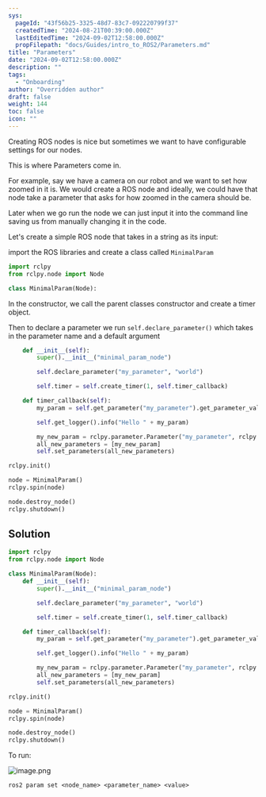 ```yaml
---
sys:
  pageId: "43f56b25-3325-48d7-83c7-092220799f37"
  createdTime: "2024-08-21T00:39:00.000Z"
  lastEditedTime: "2024-09-02T12:58:00.000Z"
  propFilepath: "docs/Guides/intro_to_ROS2/Parameters.md"
title: "Parameters"
date: "2024-09-02T12:58:00.000Z"
description: ""
tags:
  - "Onboarding"
author: "Overridden author"
draft: false
weight: 144
toc: false
icon: ""
---
```


Creating ROS nodes is nice but sometimes we want to have configurable settings for our nodes.

This is where Parameters come in.

For example, say we have a camera on our robot and we want to set how zoomed in it is. We would create a ROS node and ideally, we could have that node take a parameter that asks for how zoomed in the camera should be.

Later when we go run the node we can just input it into the command line saving us from manually changing it in the code.

Let's create a simple ROS node that takes in a string as its input:

import the ROS libraries and create a class called `MinimalParam`

```python
import rclpy
from rclpy.node import Node

class MinimalParam(Node):
```

In the constructor, we call the parent classes constructor and create a timer object.

Then to declare a parameter we run `self.declare_parameter()` which takes in the parameter name and a default argument

```python
    def __init__(self):
        super().__init__("minimal_param_node")

        self.declare_parameter("my_parameter", "world")

        self.timer = self.create_timer(1, self.timer_callback)
```

```python
    def timer_callback(self):
        my_param = self.get_parameter("my_parameter").get_parameter_value().string_value

        self.get_logger().info("Hello " + my_param)

        my_new_param = rclpy.parameter.Parameter("my_parameter", rclpy.Parameter.Type.STRING, "world")
        all_new_parameters = [my_new_param]
        self.set_parameters(all_new_parameters)

```

```python
rclpy.init()

node = MinimalParam()
rclpy.spin(node)

node.destroy_node()
rclpy.shutdown()
```

## Solution

```python
import rclpy
from rclpy.node import Node

class MinimalParam(Node):
    def __init__(self):
        super().__init__("minimal_param_node")

        self.declare_parameter("my_parameter", "world")

        self.timer = self.create_timer(1, self.timer_callback)

    def timer_callback(self):
        my_param = self.get_parameter("my_parameter").get_parameter_value().string_value

        self.get_logger().info("Hello " + my_param)

        my_new_param = rclpy.parameter.Parameter("my_parameter", rclpy.Parameter.Type.STRING, "world")
        all_new_parameters = [my_new_param]
        self.set_parameters(all_new_parameters)

rclpy.init()

node = MinimalParam()
rclpy.spin(node)

node.destroy_node()
rclpy.shutdown()

```

To run:

![image.png](https://prod-files-secure.s3.us-west-2.amazonaws.com/d518164a-d88e-44d1-a4ee-3adb3bd8bce0/151b96b5-c251-459e-ab62-15a7f923023a/image.png?X-Amz-Algorithm=AWS4-HMAC-SHA256&X-Amz-Content-Sha256=UNSIGNED-PAYLOAD&X-Amz-Credential=AKIAT73L2G45FSPPWI6X%2F20250116%2Fus-west-2%2Fs3%2Faws4_request&X-Amz-Date=20250116T061046Z&X-Amz-Expires=3600&X-Amz-Signature=b753ca30cd095abffdccba508d1adfc5159ef1924f24a099e2c8532f7aea68de&X-Amz-SignedHeaders=host&x-id=GetObject)

`ros2 param set <node_name> <parameter_name> <value>`

